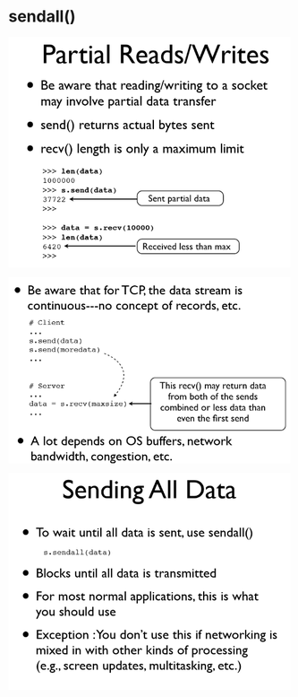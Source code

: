 # sendall\(\)

![](../../.gitbook/assets/sendall1.PNG)

![](../../.gitbook/assets/sendall2.PNG)

![](../../.gitbook/assets/sendall3.PNG)

